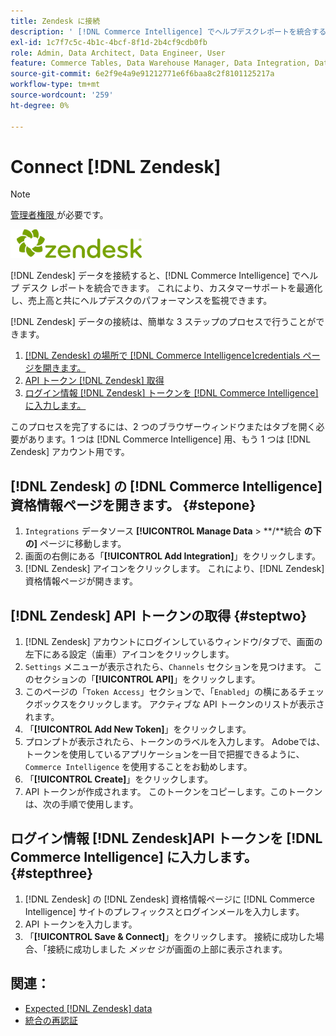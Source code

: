 ```yaml
---
title: Zendesk に接続
description: ' [!DNL Commerce Intelligence] でヘルプデスクレポートを統合する方法を説明します。'
exl-id: 1c7f7c5c-4b1c-4bcf-8f1d-2b4cf9cdb0fb
role: Admin, Data Architect, Data Engineer, User
feature: Commerce Tables, Data Warehouse Manager, Data Integration, Data Import/Export
source-git-commit: 6e2f9e4a9e91212771e6f6baa8c2f8101125217a
workflow-type: tm+mt
source-wordcount: '259'
ht-degree: 0%

---
```


# Connect [!DNL Zendesk]

>[!NOTE]
>
>[ 管理者権限 ](../../../administrator/user-management/user-management.md) が必要です。

![](../../../assets/Zendesk_logo.png)

[!DNL Zendesk] データを接続すると、[!DNL Commerce Intelligence] でヘルプ デスク レポートを統合できます。 これにより、カスタマーサポートを最適化し、売上高と共にヘルプデスクのパフォーマンスを監視できます。

[!DNL Zendesk] データの接続は、簡単な 3 ステップのプロセスで行うことができます。

1. [ [!DNL Zendesk]  の場所で  [!DNL Commerce Intelligence]credentials ページを開きます。](#stepone)
1. [API トークン  [!DNL Zendesk]  取得](#steptwo)
1. [ログイン情報  [!DNL Zendesk]  トークンを  [!DNL Commerce Intelligence] に入力します。](#stepthree)

このプロセスを完了するには、2 つのブラウザーウィンドウまたはタブを開く必要があります。1 つは [!DNL Commerce Intelligence] 用、もう 1 つは [!DNL Zendesk] アカウント用です。

## [!DNL Zendesk] の [!DNL Commerce Intelligence] 資格情報ページを開きます。 {#stepone}

1. `Integrations` データソース **[!UICONTROL Manage Data** > **/**統合 **の下の]** ページに移動します。
1. 画面の右側にある「**[!UICONTROL Add Integration]**」をクリックします。
1. [!DNL Zendesk] アイコンをクリックします。 これにより、[!DNL Zendesk] 資格情報ページが開きます。

## [!DNL Zendesk] API トークンの取得 {#steptwo}

1. [!DNL Zendesk] アカウントにログインしているウィンドウ/タブで、画面の左下にある設定（歯車）アイコンをクリックします。
1. `Settings` メニューが表示されたら、`Channels` セクションを見つけます。 このセクションの「**[!UICONTROL API]**」をクリックします。
1. このページの「`Token Access`」セクションで、「`Enabled`」の横にあるチェックボックスをクリックします。 アクティブな API トークンのリストが表示されます。
1. 「**[!UICONTROL Add New Token]**」をクリックします。
1. プロンプトが表示されたら、トークンのラベルを入力します。 Adobeでは、トークンを使用しているアプリケーションを一目で把握できるように、`Commerce Intelligence` を使用することをお勧めします。
1. 「**[!UICONTROL Create]**」をクリックします。
1. API トークンが作成されます。 このトークンをコピーします。このトークンは、次の手順で使用します。

## ログイン情報 [!DNL Zendesk]API トークンを [!DNL Commerce Intelligence] に入力します。 {#stepthree}

1. [!DNL Zendesk] の [!DNL Zendesk] 資格情報ページに [!DNL Commerce Intelligence] サイトのプレフィックスとログインメールを入力します。
1. API トークンを入力します。
1. 「**[!UICONTROL Save & Connect]**」をクリックします。 接続に成功した場合、「接続に成功しました *メッセ* ジが画面の上部に表示されます。

## 関連：

* [Expected [!DNL Zendesk] data](../integrations/exp-zendesk-data.md)
* [ 統合の再認証 ](https://experienceleague.adobe.com/docs/commerce-knowledge-base/kb/how-to/mbi-reauthenticating-integrations.html)
